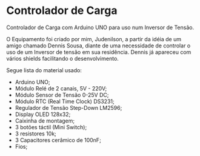 # Controlador de Carga
Controlador de Carga com Arduino UNO para uso num Inversor de Tensão.

O Equipamento foi criado por mim, Judenilson, a partir da idéia de um amigo chamado Dennis Sousa, diante de uma necessidade de controlar o uso de um Inversor de tensão em sua residência.
Dennis já apareceu com vários shields facilitando o desenvolvimento. 

Segue lista do material usado:

- Arduino UNO;
- Módulo Relé de 2 canais, 5V - 220V;
- Módulo Sensor de Tensão 0-25V DC;
- Módulo RTC (Real Time Clock) DS3231;
- Regulador de Tensão Step-Down LM2596;
- Display OLED 128x32;
- Caixinha de montagem;
- 3 botões táctil (Mini Switch);
- 3 resistores 10k;
- 3 Capacitores cerâmico de 100nF;
- Fios;
